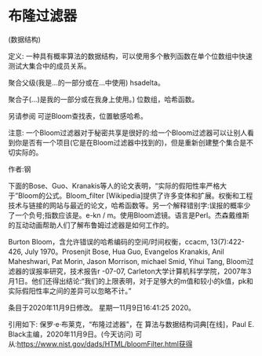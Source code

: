 # 布隆过滤器


(数据结构)



定义:
一种具有概率算法的数据结构，可以使用多个散列函数在单个位数组中快速测试大集合中的成员关系。



聚合父级(我是…的一部分或在…中使用)
hsadelta。



聚合子(…)是我的一部分或在我身上使用。)
位数组，哈希函数。



另请参阅
可逆Bloom查找表，位置敏感哈希。



注意:
一个Bloom过滤器对于秘密共享是很好的:给一个Bloom过滤器可以让别人看到你是否有一个项目(它是在Bloom过滤器中找到的)，但是重新创建整个集合是不切实际的。


作者:钢


下面的Bose、Guo、Kranakis等人的论文表明，“实际的假阳性率严格大于”Bloom的公式。Bloom_filter [Wikipedia]提供了许多变体和扩展。权衡和工程技术与链接的网站与最近的论文，哈希函数等。另一个解释错别字:误报的概率少了一个负号;指数应该是。e-kn / m。使用Bloom滤镜。语言是Perl。杰森戴维斯的互动动画帮助人们了解布鲁姆过滤器是如何工作的。



Burton Bloom，含允许错误的哈希编码的空间/时间权衡，ccacm, 13(7):422-426, July 1970。Prosenjit Bose, Hua Guo, Evangelos Kranakis, Anil Maheshwari, Pat Morin, Jason Morrison, michael Smid, Yihui Tang, Bloom过滤器的误报率研究，技术报告r -07-07, Carleton大学计算机科学学院，2007年3月1日。他们还得出结论:“我们的上限表明，对于足够大的m值和较小的k值，pk和实际假阳性率之间的差异可以忽略不计。”








条目于2020年11月9日修改。
星期一11月9日16:41:25 2020。



引用如下:
保罗·e·布莱克，“布隆过滤器”，在
算法与数据结构词典[在线]，Paul E. Black主编，2020年11月9日。(今天访问)
可从:https://www.nist.gov/dads/HTML/bloomFilter.html获得